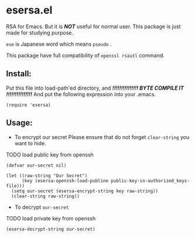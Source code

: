 esersa.el
=========

RSA for Emacs. But it is ___NOT___ useful for normal user.
This package is just made for studying purpose.

`ese` is Japanese word which means `pseudo` .

This package have full compatibility of `openssl rsautl` command.

## Install:

Put this file into load-path'ed directory, and
___!!!!!!!!!!!!!!! BYTE COMPILE IT !!!!!!!!!!!!!!!___
And put the following expression into your .emacs.

```
(require 'esersa)
```

## Usage:

* To encrypt our secret
  Please ensure that do not forget `clear-string` you want to hide.

TODO load public key from openssh
```
(defvar our-secret nil)
```

```
(let ((raw-string "Our Secret")
      (key (esersa-openssh-load-publine public-key-in-authorized_keys-file)))
  (setq our-secret (esersa-encrypt-string key raw-string))
  (clear-string raw-string))
```

* To decrypt `our-secret`

TODO load private key from openssh
```
(esersa-decrypt-string our-secret)
```

